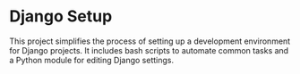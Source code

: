 # Django Setup

This project simplifies the process of setting up a development environment for Django projects. It includes bash scripts to automate common tasks and a Python module for editing Django settings.
